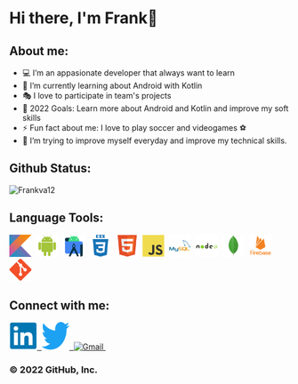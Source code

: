 # Hi there, I'm Frank👋 

## About me:

- 💻 I’m an appasionate developer that always want to learn
- 🌱 I’m currently learning about Android with Kotlin
- 🎭 I love to participate in team's projects
- 🥅 2022 Goals: Learn more about Android and Kotlin and improve my soft skills
- ⚡ Fun fact about me: I love to play soccer and videogames ⚽
- 🎨 I’m trying to improve myself everyday and improve my technical skills.

  
## Github Status: 
  ![Frankva12](https://github-readme-stats.vercel.app/api?username=Frankva12&show_icons=true&theme=highcontrast&hide=stars,contribs)
  

## Language Tools:

<div>
  <img src="https://github.com/devicons/devicon/blob/master/icons/kotlin/kotlin-original.svg"  title="KOTLIN" alt="KOTLIN" width="40" height="40"/>&nbsp;
  <img src="https://github.com/devicons/devicon/blob/master/icons/android/android-original.svg"  title="ANDROID" alt="ANDROID" width="40" height="40"/>&nbsp;
  <img src="https://github.com/devicons/devicon/blob/master/icons/androidstudio/androidstudio-original.svg"  title="ANDROID-STUDIO" alt="ANDROID-STUDIO" width="40" height="40"/>&nbsp;
  <img src="https://github.com/devicons/devicon/blob/master/icons/css3/css3-plain-wordmark.svg"  title="CSS3" alt="CSS" width="40" height="40"/>&nbsp;
  <img src="https://github.com/devicons/devicon/blob/master/icons/html5/html5-original.svg" title="HTML5" alt="HTML" width="40" height="40"/>&nbsp;
  <img src="https://github.com/devicons/devicon/blob/master/icons/javascript/javascript-original.svg" title="JavaScript" alt="JavaScript" width="40" height="40"/>&nbsp;
  <img src="https://github.com/devicons/devicon/blob/master/icons/mysql/mysql-original-wordmark.svg" title="MySQL"  alt="MySQL" width="40" height="40"/>&nbsp;
  <img src="https://github.com/devicons/devicon/blob/master/icons/nodejs/nodejs-original-wordmark.svg" title="NodeJS" alt="NodeJS" width="40" height="40"/>&nbsp;
  <img src="https://github.com/devicons/devicon/blob/master/icons/mongodb/mongodb-original.svg" title="MongoDB" **alt="MongoDB" width="40" height="40"/>&nbsp;
  <img src="https://github.com/devicons/devicon/blob/master/icons/firebase/firebase-plain-wordmark.svg" title="Firebase" alt="Firebase" width="40" height="40"/>&nbsp;
  <img src="https://github.com/devicons/devicon/blob/master/icons/git/git-original.svg" title="Git" **alt="Git" width="40" height="40"/>&nbsp;
  
</div>

## Connect with me:

<div>
  <a href="https://www.linkedin.com/in/francisco-vasconcelos-8a5a371a9/"> 
    <img src="https://github.com/devicons/devicon/blob/master/icons/linkedin/linkedin-original.svg"  title="Linkein" alt="Linkein" width="50" height="50"/>&nbsp;
  </a>
  <a href="https://twitter.com/Frank_va12"> 
    <img src="https://github.com/devicons/devicon/blob/master/icons/twitter/twitter-original.svg"  title="Twitter" alt="Twitter" width="50" height="50"/>&nbsp;
  </a>
   <a href="stanleyvasconcelos0@gmail.com"> 
    <img src="https://img.icons8.com/color/344/gmail-new.png"  title="Gmail" alt="Gmail" width="50" height="50"/>&nbsp;
  </a>
</div>

### © 2022 GitHub, Inc.


